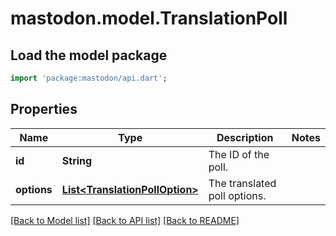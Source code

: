 # mastodon.model.TranslationPoll

## Load the model package
```dart
import 'package:mastodon/api.dart';
```

## Properties
Name | Type | Description | Notes
------------ | ------------- | ------------- | -------------
**id** | **String** | The ID of the poll. | 
**options** | [**List&lt;TranslationPollOption&gt;**](TranslationPollOption.md) | The translated poll options. | 

[[Back to Model list]](../README.md#documentation-for-models) [[Back to API list]](../README.md#documentation-for-api-endpoints) [[Back to README]](../README.md)


